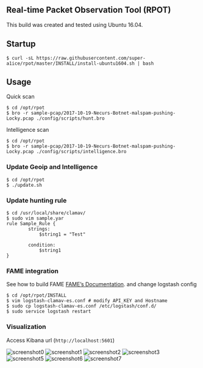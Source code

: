## Real-time Packet Observation Tool (RPOT)



This build was created and tested using Ubuntu 16.04.

## Startup
```
$ curl -sL https://raw.githubusercontent.com/super-a1ice/rpot/master/INSTALL/install-ubuntu1604.sh | bash
```

## Usage

Quick scan
```
$ cd /opt/rpot
$ bro -r sample-pcap/2017-10-19-Necurs-Botnet-malspam-pushing-Locky.pcap ./config/scripts/hunt.bro
```

Intelligence scan
```
$ cd /opt/rpot
$ bro -r sample-pcap/2017-10-19-Necurs-Botnet-malspam-pushing-Locky.pcap ./config/scripts/intelligence.bro
```

### Update Geoip and Intelligence
```
$ cd /opt/rpot
$ ./update.sh
```

### Update hunting rule
```
$ cd /usr/local/share/clamav/
$ sudo vim sample.yar
rule Sample_Rule {
        strings:
            $string1 = "Test"

        condition:
            $string1
}
```

### FAME integration

See how to build FAME [FAME’s Documentation](https://fame.readthedocs.io/en/latest/).
and change logstash config
```
$ cd /opt/rpot/INSTALL
$ vim logstash-clamav-es.conf # modify API_KEY and Hostname
$ sudo cp logstash-clamav-es.conf /etc/logstash/conf.d/
$ sudo service logstash restart
```

### Visualization

Access Kibana url (``http://localhost:5601``)

![screenshot0](https://github.com/super-a1ice/rpot/raw/master/screenshot/screenshot0.png "Hunt Dashboards")
![screenshot1](https://github.com/super-a1ice/rpot/raw/master/screenshot/screenshot1.png "Intel")
![screenshot2](https://github.com/super-a1ice/rpot/raw/master/screenshot/screenshot2.png "DNS")
![screenshot3](https://github.com/super-a1ice/rpot/raw/master/screenshot/screenshot3.png "Connection")
![screenshot5](https://github.com/super-a1ice/rpot/raw/master/screenshot/screenshot5.png "Files")
![screenshot6](https://github.com/super-a1ice/rpot/raw/master/screenshot/screenshot6.png "Search Files")
![screenshot7](https://github.com/super-a1ice/rpot/raw/master/screenshot/screenshot7.png "Suricata")
